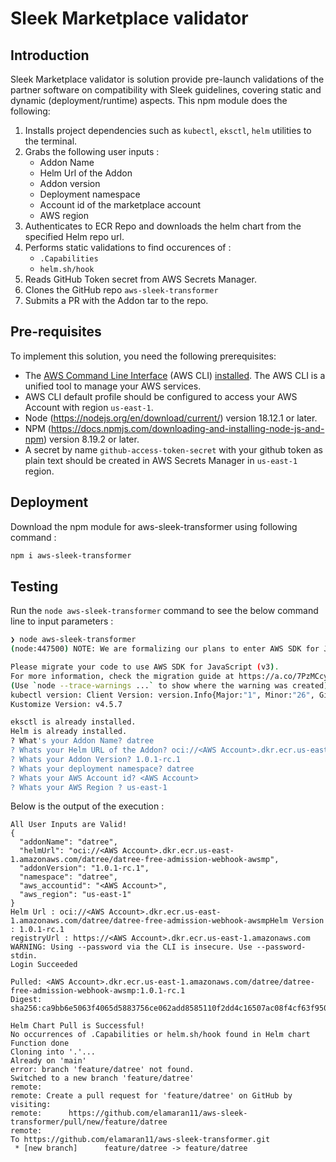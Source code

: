 # Sleek Marketplace validator

## Introduction

Sleek Marketplace validator is solution provide pre-launch validations of the partner software on compatibility with Sleek guidelines, covering static and dynamic (deployment/runtime) aspects. This npm module does the following:

1. Installs project dependencies such as `kubectl`, `eksctl`, `helm` utilities to the terminal.
2. Grabs the following user inputs :
    - Addon Name
    - Helm Url of the Addon 
    - Addon version
    - Deployment namespace
    - Account id of the marketplace account
    - AWS region
3. Authenticates to ECR Repo and downloads the helm chart from the specified Helm repo url.
4. Performs static validations to find occurences of :       
    - `.Capabilities`
    - `helm.sh/hook`
5. Reads GitHub Token secret from AWS Secrets Manager.
6. Clones the GitHub repo `aws-sleek-transformer`
7. Submits a PR with the Addon tar to the repo.

## Pre-requisites

To implement this solution, you need the following prerequisites:

* The [AWS Command Line Interface](http://aws.amazon.com/cli) (AWS CLI) [installed](https://docs.aws.amazon.com/cli/latest/userguide/cli-chap-install.html). The AWS CLI is a unified tool to manage your AWS services.
* AWS CLI default profile should be configured to access your AWS Account with region `us-east-1`.
* Node (https://nodejs.org/en/download/current/) version 18.12.1 or later.
* NPM (https://docs.npmjs.com/downloading-and-installing-node-js-and-npm) version 8.19.2 or later.
* A secret by name `github-access-token-secret` with your github token as plain text should be created in AWS Secrets Manager in `us-east-1` region.

## Deployment

Download the npm module for aws-sleek-transformer using following command :

```bash
npm i aws-sleek-transformer
```
## Testing

Run the `node aws-sleek-transformer` command to see the below command line to input parameters :

```bash
❯ node aws-sleek-transformer
(node:447500) NOTE: We are formalizing our plans to enter AWS SDK for JavaScript (v2) into maintenance mode in 2023.

Please migrate your code to use AWS SDK for JavaScript (v3).
For more information, check the migration guide at https://a.co/7PzMCcy
(Use `node --trace-warnings ...` to show where the warning was created)
kubectl version: Client Version: version.Info{Major:"1", Minor:"26", GitVersion:"v1.26.1", GitCommit:"8f94681cd294aa8cfd3407b8191f6c70214973a4", GitTreeState:"clean", BuildDate:"2023-01-18T15:51:24Z", GoVersion:"go1.19.5", Compiler:"gc", Platform:"linux/amd64"}
Kustomize Version: v4.5.7

eksctl is already installed.
Helm is already installed.
? What's your Addon Name? datree
? Whats your Helm URL of the Addon? oci://<AWS Account>.dkr.ecr.us-east-1.amazonaws.com/datree/datree-free-admission-webhook-awsmp
? Whats your Addon Version? 1.0.1-rc.1
? Whats your deployment namespace? datree
? Whats your AWS Account id? <AWS Account>
? Whats your AWS Region ? us-east-1
```

Below is the output of the execution :

```
All User Inputs are Valid!
{
  "addonName": "datree",
  "helmUrl": "oci://<AWS Account>.dkr.ecr.us-east-1.amazonaws.com/datree/datree-free-admission-webhook-awsmp",
  "addonVersion": "1.0.1-rc.1",
  "namespace": "datree",
  "aws_accountid": "<AWS Account>",
  "aws_region": "us-east-1"
}
Helm Url : oci://<AWS Account>.dkr.ecr.us-east-1.amazonaws.com/datree/datree-free-admission-webhook-awsmpHelm Version : 1.0.1-rc.1
registryUrl : https://<AWS Account>.dkr.ecr.us-east-1.amazonaws.com
WARNING: Using --password via the CLI is insecure. Use --password-stdin.
Login Succeeded

Pulled: <AWS Account>.dkr.ecr.us-east-1.amazonaws.com/datree/datree-free-admission-webhook-awsmp:1.0.1-rc.1
Digest: sha256:ca9bb6e5063f4065d5883756ce062add8585110f2dd4c16507ac08f4cf63f950

Helm Chart Pull is Successful!
No occurrences of .Capabilities or helm.sh/hook found in Helm chart
Function done
Cloning into '.'...
Already on 'main'
error: branch 'feature/datree' not found.
Switched to a new branch 'feature/datree'
remote:
remote: Create a pull request for 'feature/datree' on GitHub by visiting:
remote:      https://github.com/elamaran11/aws-sleek-transformer/pull/new/feature/datree
remote:
To https://github.com/elamaran11/aws-sleek-transformer.git
 * [new branch]      feature/datree -> feature/datree
```

